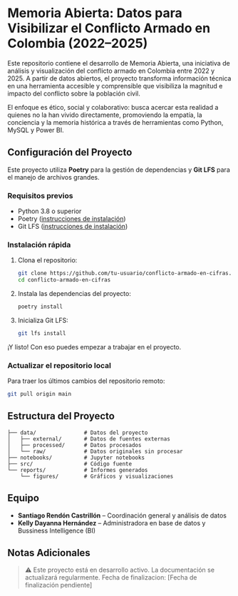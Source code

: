 # Memoria Abierta: Datos para Visibilizar el Conflicto Armado en Colombia (2022–2025)

Este repositorio contiene el desarrollo de Memoria Abierta, una iniciativa de análisis y visualización del conflicto armado en Colombia entre 2022 y 2025. A partir de datos abiertos, el proyecto transforma información técnica en una herramienta accesible y comprensible que visibiliza la magnitud e impacto del conflicto sobre la población civil.

El enfoque es ético, social y colaborativo: busca acercar esta realidad a quienes no la han vivido directamente, promoviendo la empatía, la conciencia y la memoria histórica a través de herramientas como Python, MySQL y Power BI.

## Configuración del Proyecto

Este proyecto utiliza **Poetry** para la gestión de dependencias y **Git LFS** para el manejo de archivos grandes.

### Requisitos previos

- Python 3.8 o superior
- Poetry ([instrucciones de instalación](https://python-poetry.org/docs/#installation))
- Git LFS ([instrucciones de instalación](https://git-lfs.github.com/))

### Instalación rápida

1. Clona el repositorio:

   ```bash
   git clone https://github.com/tu-usuario/conflicto-armado-en-cifras.git
   cd conflicto-armado-en-cifras
   ```
2. Instala las dependencias del proyecto:

   ```bash
   poetry install
   ```
3. Inicializa Git LFS:

   ```bash
   git lfs install
   ```

¡Y listo! Con eso puedes empezar a trabajar en el proyecto.

### Actualizar el repositorio local

Para traer los últimos cambios del repositorio remoto:

```bash
git pull origin main
```

## Estructura del Proyecto

```
├── data/               # Datos del proyecto
│   ├── external/       # Datos de fuentes externas
│   ├── processed/      # Datos procesados
│   └── raw/            # Datos originales sin procesar
├── notebooks/          # Jupyter notebooks
├── src/                # Código fuente
└── reports/            # Informes generados
    └── figures/        # Gráficos y visualizaciones
```

## Equipo

- **Santiago Rendón Castrillón** – Coordinación general y análisis de datos
- **Kelly Dayanna Hernández** – Administradora en base de datos y Bussiness Intelligence (BI)

## Notas Adicionales

> ⚠️ Este proyecto está en desarrollo activo. La documentación se actualizará regularmente. Fecha de finalizacion: [Fecha de finalización pendiente]
